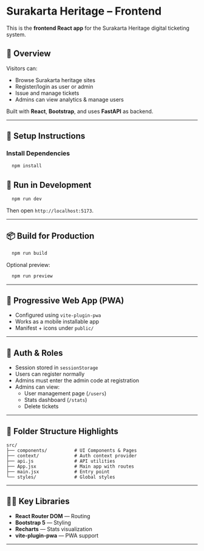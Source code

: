 # Surakarta Heritage – Frontend

This is the **frontend React app** for the Surakarta Heritage digital ticketing system.

## 🎯 Overview

Visitors can:
- Browse Surakarta heritage sites
- Register/login as user or admin
- Issue and manage tickets
- Admins can view analytics & manage users

Built with **React**, **Bootstrap**, and uses **FastAPI** as backend.

---

## 🚀 Setup Instructions



### Install Dependencies

```bash
  npm install
```


## 🧪 Run in Development

```bash
  npm run dev
```

Then open `http://localhost:5173`.

---

## 📦 Build for Production

```bash
  npm run build
```

Optional preview:

```bash
  npm run preview
```

---

## 📱 Progressive Web App (PWA)

- Configured using `vite-plugin-pwa`
- Works as a mobile installable app
- Manifest + icons under `public/`

---

## 🔐 Auth & Roles

- Session stored in `sessionStorage`
- Users can register normally
- Admins must enter the admin code at registration
- Admins can view:
    - User management page (`/users`)
    - Stats dashboard (`/stats`)
    - Delete tickets

---

## 📁 Folder Structure Highlights

```
src/
├── components/          # UI Components & Pages
├── context/             # Auth context provider
├── api.js               # API utilities
├── App.jsx              # Main app with routes
├── main.jsx             # Entry point
└── styles/              # Global styles
```

---

## 👨‍💻 Key Libraries

- **React Router DOM** — Routing
- **Bootstrap 5** — Styling
- **Recharts** — Stats visualization
- **vite-plugin-pwa** — PWA support

---

